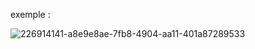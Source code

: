 exemple : 

![226914141-a8e9e8ae-7fb8-4904-aa11-401a87289533](https://user-images.githubusercontent.com/127132293/228321736-38ce918f-f0cc-4ef2-9266-e026551c84c6.png)
